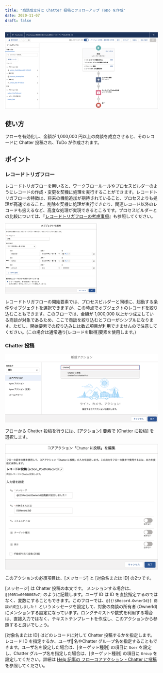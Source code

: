 ```yaml
---
title: "商談成立時に Chatter 投稿とフォローアップ ToDo を作成"
date: 2020-11-07
draft: false
---
```


![](big_deal_alerts_screenshot.png)

## 使い方
フローを有効化し、金額が 1,000,000 円以上の商談を成立させると、そのレコードに Chatter 投稿され、ToDo が作成されます。

## ポイント
### レコードトリガフロー
レコードトリガフローを用いると、ワークフロールールやプロセスビルダーのようにレコードの作成・変更を契機に処理を実行することができます。レコードトリガフローの特徴は、将来の機能追加が期待されていること、プロセスよりも処理が高速であること、削除を契機に処理が実行できたり、関連レコード以外のレコードも扱えるなど、高度な処理が実現できるところです。プロセスビルダーとの比較については、『[レコードトリガフローの考慮事項](../unsupported-features)』も参照してください。

<img src="record_trigger_flow_start.png" width="60%">

レコードトリガフローの開始要素では、プロセスビルダーと同様に、起動する条件やオブジェクトを選択できますが、この時点でオブジェクトのレコードを絞り込むこともできます。このフローでは、金額が 1,000,000 以上かつ成立している商談が対象であるため、ここで商談を絞り込むとフローがシンプルになります。ただし、開始要素での絞り込みには数式項目が利用できませんので注意してください。(この場合は通常通り[レコードを取得]要素を使用します。)

### Chatter 投稿
![](chatter_action_select.png)

フローから Chatter 投稿を行うには、[アクション] 要素で [Chatter に投稿] を選択します。

![](chatter_action_detail.png)

このアクションの必須項目は、[メッセージ] と [対象名または ID] の2つです。

[メッセージ] は Chatter 投稿の本文です。
メンションする場合は、`@[0051m000000Zw7]` のように記載します。ユーザ ID は ID を直接指定するのではなく、変数にすることもできます。このフローでは、`@[{!$Record.OwnerId}] 商談が成立しました！` というメッセージを設定して、対象の商談の所有者 (OwnerId) にメンションする設定になっています。ロングテキストや数式を利用する場合は、直接入力ではなく、テキストテンプレートを作成し、このアクションから参照すると良いでしょう。

[対象名または ID] はどのレコードに対して Chatter 投稿するかを指定します。レコード ID を指定するか、ユーザ名やChatter グループ名を指定することもできます。ユーザ名を設定した場合は、[ターゲット種別] の項目に `User` を設定し、Chatter グループ名を指定した場合は、[ターゲット種別] の項目に `Group` を設定してください。詳細は [Help 記事の フローコアアクション - Chatter に投稿](https://help.salesforce.com/articleView?id=flow_ref_elements_actions_chatter.htm&type=5) を参照してください。